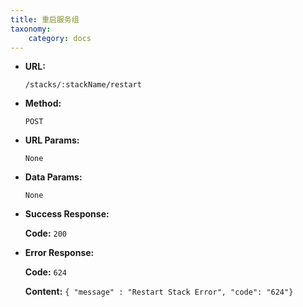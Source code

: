 ```yaml
---
title: 重启服务组
taxonomy:
    category: docs
---
```


* **URL:**

    `/stacks/:stackName/restart`

* **Method:**

    `POST`

* **URL Params:**

    `None`

* **Data Params:**

    `None`

* **Success Response:**

	**Code:** `200`

* **Error Response:**

	**Code:** `624`
  	
  	**Content:** `{ "message" : "Restart Stack Error", "code": "624"}`
